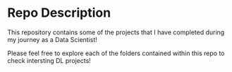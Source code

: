# Repo Description

This repository contains some of the projects that I have completed during my journey as a Data Scientist!

Please feel free to explore each of the folders contained within this repo to check intersting DL projects!
